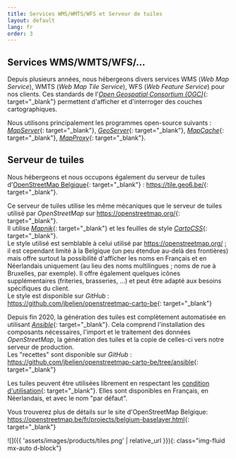 ```yaml
---
title: Services WMS/WMTS/WFS et Serveur de tuiles
layout: default
lang: fr
order: 3
---
```


## Services WMS/WMTS/WFS/...

Depuis plusieurs années, nous hébergeons divers services WMS (*Web Map Service*), WMTS (*Web Map Tile Service*), WFS (*Web Feature Service*) pour nos clients. Ces standards de l'[*Open Geospatial Consortium (OGC)*](https://www.ogc.org/){: target="_blank"} permettent d'afficher et d'interroger des couches cartographiques.

Nous utilisons principalement les programmes open-source suivants : [*MapServer*](https://mapserver.org/){: target="_blank"}, [*GeoServer*](http://geoserver.org/){: target="_blank"}, [*MapCache*](https://mapserver.org/mapcache/){: target="_blank"}, [*MapProxy*](https://mapproxy.org/){: target="_blank"}.

## Serveur de tuiles
Nous hébergeons et nous occupons également du serveur de tuiles d'[OpenStreetMap Belgique](https://openstreetmap.be/){: target="_blank"} : <https://tile.geo6.be/>{: target="_blank"}.

Ce serveur de tuiles utilise les même mécaniques que le serveur de tuiles utilisé par *OpenStreetMap* sur <https://openstreetmap.org/>{: target="_blank"}.  
Il utilise [*Mapnik*](https://mapnik.org/){: target="_blank"} et les feuilles de style [*CartoCSS*](https://github.com/mapbox/carto){: target="_blank"}.  
Le style utilisé est semblable à celui utilisé par <https://openstreetmap.org/> ; il est cependant limité à la Belgique (un peu étendue au-delà des frontières) mais offre surtout la possibilité d'afficher les noms en Français et en Néerlandais uniquement (au lieu des noms multilingues ; noms de rue à Bruxelles, par exemple). Il offre également quelques icônes supplémentaires (friteries, brasseries, ...) et peut être adapté aux besoins spécifiques du client.  
Le style est disponible sur *GitHub* : <https://github.com/jbelien/openstreetmap-carto-be>{: target="_blank"}

Depuis fin 2020, la génération des tuiles est complètement automatisée en utilisant [*Ansible*](https://www.ansible.com/){: target="_blank"}. Cela comprend l'installation des composants nécessaires, l'import et le traitement des données *OpenStreetMap*, la génération des tuiles et la copie de celles-ci vers notre serveur de production.  
Les "recettes" sont disponible sur *GitHub* : <https://github.com/jbelien/openstreetmap-carto-be/tree/ansible>{: target="_blank"}

Les tuiles peuvent être utilisées librement en respectant les [condition d'utilisation](https://github.com/jbelien/openstreetmap-carto-be/wiki/Politique-d'utilisation-des-tuiles){: target="_blank"}. Elles sont disponibles en Français, en Néerlandais, et avec le nom "par défaut".

Vous trouverez plus de détails sur le site d'OpenStreetMap Belgique: <https://openstreetmap.be/fr/projects/belgium-baselayer.html>{: target="_blank"}

![]({{ 'assets/images/products/tiles.png' | relative_url }}){: class="img-fluid mx-auto d-block"}
